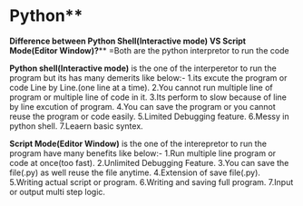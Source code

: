 # Python**
**Difference between Python Shell(Interactive mode) VS Script Mode(Editor Window)?****
=Both are the python interpretor to run the code

**Python shell(Interactive mode)** is the one of the interperetor to run the program but its has many demerits like below:-
1.its excute the program or code Line by Line.(one line at a time).
2.You cannot run multiple line of program or multiple line of code in it.
3.Its perform to slow because of line by line excution of program.
4.You can save the program or you cannot reuse the program or code easily.
5.Limited Debugging feature.
6.Messy in python shell.
7.Leaern basic syntex.

**Script Mode(Editor Window)** is the one of the interepretor to run the program have many benefits like below:-
1.Run multiple line program or code at once(too fast).
2.Unlimited Debugging Feature.
3.You can save the file(.py) as well reuse the file anytime.
4.Extension of save file(.py).
5.Writing actual script or program.
6.Writing and saving full program.
7.Input or output multi step logic.





 
